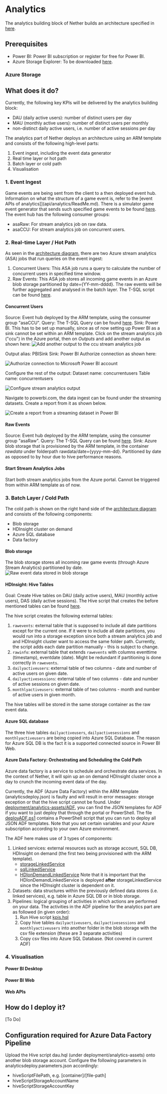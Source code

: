# Analytics

The analytics building block of Nether builds an architecture specified in [here](analytics-architecture.txt).

## Prerequisites

* Power BI: Power BI subscription or register for free for Power BI.
* Azure Storage Explorer: To be downloaded [here](http://storageexplorer.com/).

### Azure Storage

## What does it do?
Currently, the following key KPIs will be delivered by the analytics building block:
* DAU (daily active users): number of distinct users per day
* MAU (monthly active users): number of distinct users per monthly
* non-distinct daily active users, i.e. number of active sessions per day

The analytics part of Nether deploys an architecture using an ARM template and consists of the following high-level parts:
1. Event ingest, including the event data generator
2. Real time layer or hot path
3. Batch layer or cold path
4. Visualisation

### 1. Event Ingest

Game events are being sent from the client to a then deployed event hub. Information on what the structure of a game event is, refer to the [event APIs of analytics]](api/analytics/ReadMe.md).
There is a simulator game event generator that sends such specified game events to be found [here](https://github.com/dx-ted-emea/nether-playground/tree/master/GameEventsGenerator).
The event hub has the following consumer groups:
* asaRaw: For stream analytics job on raw data.
* asaCCU: For stream analytics job on concurrent users.

### 2. Real-time Layer / Hot Path

As seen in the [architecture diagram](analytics-architecture.txt), there are two Azure stream analytics (ASA) jobs that run queries on the event ingest:
1. Concurrent Users: This ASA job runs a query to calculate the number of concurrent users in specified time window. 
2. Raw Events: This ASA job stores all incoming game events in an Azure blob storage partitioned by date={YY-mm-dddd}. The raw events will be further aggregated and analysed in the batch layer. The T-SQL script can be found [here](..\deployment\analytics-assets\ASA\rawdata.txt).

#### Concurrent Users
Source: Event hub deployed by the ARM template, using the consumer group "asaCCU".
Query: The T-SQL Query can be found [here](..\deployment\analytics-assets\ASA\ccu.txt).
Sink: Power BI. This has to be set up manually, since as of now setting up Power BI as a sink cannot be set within an ARM template. Click on the stream analytics job ("ccu") in the Azure portal, then on *Outputs* and add another output as shown here:
![Add another output to the ccu stream analytics job](images/analytics/asa-ccus-setup-pbi.jpg)

Output alias: PBISink
Sink: Power BI
Authorize connection as shown here:

![Authorize connection to Microsoft Power BI account](images/analytics/asa-ccus-setup-pbi1.jpg)

Configure the rest of the output:
Dataset name: concurrentusers
Table name: concurrentusers

![Configure stream analytics output](images/analytics/asa-ccus-setup-pbi2.jpg)

Navigate to powerbi.com, the data ingest can be found under the streaming datasets. Create a report from it as shown below.

![Create a report from a streaming dataset in Power BI](images/analytics/asa-ccus-setup-pbi3.jpg)


#### Raw Events
Source: Event hub deployed by the ARM template, using the consumer group "asaRaw".
Query: The T-SQL Query can be found [here](..\deployment\analytics-assets\ASA\rawdata.txt).
Sink: Azure blob storage that is provisioned by the ARM template, in the container *rawdata* under folderpath rawdata/date={yyyy-mm-dd}. Partitioned by date as opposed to by hour due to hive performance reasons.

#### Start Stream Analytics Jobs
Start both stream analytics jobs from the Azure portal. Cannot be triggered from within ARM template as of now.

### 3. Batch Layer / Cold Path

The cold path is shown on the right hand side of the [architecture diagram](analytics-architecture.txt) and consists of the following components:
* Blob storage
* HDInsight cluster on demand
* Azure SQL database
* Data factory

#### Blob storage
The blob storage stores all incoming raw game events (through Azure Stream Analytics) partitioned by date.
![Raw event data stored in blob storage](images/analytics/rawevents.jpg)

#### HDInsight: Hive Tables
Goal: Create Hive tables on DAU (daily active users), MAU (monthly active users), DAS (daily active sessions).
The Hive script that creates the before mentioned tables can be found [here](../deployment/analytics-assets/ADF/scripts/kpis.hql).

The hive script creates the following external tables:
1. `rawevents`: external table that is supposed to include all date partitions except for the current one. If it were to include all date partitions, you would run into a storage exception since both a stream analytics job and and HDInsight cluster want to access the same folder path. Currently, the script adds each date partition manually - this is subject to change.
2. `rawinfo`: external table that extends `rawevents` with columns eventtime (timestamp), eventdate (date). Might be redundant if partitioning is done correctly in `rawevents`.
3. `dailyactiveusers`: external table of two columns - date and number of active users on given date.
4. `dailyactivesessions`: external table of two columns - date and number of active sessions on given date.
5. `monthlyactiveusers`: external table of two columns - month and number of active users in given month.

The hive tables will be stored in the same storage container as the raw event data.

#### Azure SQL database

The three hive tables `dailyactiveusers`, `dailyactivesessions` and `monthlyactiveusers` are being copied into Azure SQL Database. The reason for Azure SQL DB is the fact it is a supported connected source in Power BI Web.

#### Azure Data Factory: Orchestrating and Scheduling the Cold Path

Azure data factory is a service to schedule and orchestrate data services. In the context of Nether, it will spin up an on demand HDInsight cluster once a day to crunch the incoming event data of the day.

Currently, the ADF (Azure Data Factory) within the ARM template (analyticsdeploy.json) is faulty and will result in error messages: storage exception or that the hive script cannot be found. Under [deployment/analytics-assets/ADF](../deployment/analytics-assets/ADF), you can find the JSON templates for ADF if you want to just deploy that through the portal or PowerShell. The file [deployADF.ps1](../deployment/analytics-assets/ADF/scripts/deployADF.ps1) contains a PowerShell script that you can run to deploy all JSON ADF templates. Note that you set certain variables and your Azure subscription according to your own Azure environment.

The ADF here makes use of 3 types of components:
1. Linked services: external resources such as storage account, SQL DB, HDInsight on demand (the first two being provisioned with the ARM template).
   * [storageLinkedService](../deployment/analytics-assets/ADF/LinkedServices/storageLinkedService)
   * [sqlLinkedService](../deployment/analytics-assets/ADF/LinkedServices/sqlLinkedService.json)
   * [HDIonDemandLinkedService](../deployment/analytics-assets/ADF/LinkedServices/HDIonDemandLinkedService.json)
   Note  that it is important that the HDIonDemandLinkedService is deployed **after** storageLinkedService since the HDInsight cluster is dependent on it.
2. Datasets: data structures within the previously defined data stores (i.e. linked services), e.g. table in Azure SQL DB or in blob storage.
3. Pipelines: logical grouping of activities in which actions are performed on your data. The activities in the ADF pipeline for the analytics part are as followed (in given order):
   1. Run Hive script [kpis.hql](../deployment/analytics-assets/ADF/scripts/kpis.hql)
   2. Copy hive tables `dailyactiveusers`, `dailyactivesessions` and `monthlyactiveusers` into another folder in the blob storage with the csv file extension (these are 3 separate activities)
   3. Copy csv files into Azure SQL Database. (Not covered in current ADF)

### 4. Visualisation

#### Power BI Desktop

#### Power BI Web

#### Web APIs

## How do I deploy it?

[To Do]

## Configuration required for Azure Data Factory Pipeline

Upload the Hive script dau.hql (under deployment/analytics-assets) onto another blob storage account. Configure the following parameters in analyticsdeploy.parameters.json accordingly:
* hiveScriptFilePath, e.g. [container]/[file-path]
* hiveScriptStorageAccountName
* hiveScriptStorageAccountKey